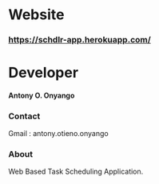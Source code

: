# Website
### https://schdlr-app.herokuapp.com/

# Developer

#### Antony O. Onyango

### Contact

Gmail : antony.otieno.onyango

### About

Web Based Task Scheduling Application.
